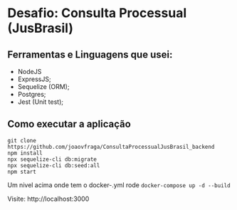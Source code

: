 # Desafio: Consulta Processual (JusBrasil)

## Ferramentas e Linguagens que usei: 
- NodeJS
- ExpressJS;
- Sequelize (ORM);
- Postgres;
- Jest (Unit test);


## Como executar a aplicação

`git clone https://github.com/joaovfraga/ConsultaProcessualJusBrasil_backend` <br>
`npm install` <br>
`npx sequelize-cli db:migrate` <br>
`npx sequelize-cli db:seed:all` <br>
`npm start` <br>

Um nivel acima onde tem o docker-.yml 
rode `docker-compose up -d --build` 

Visite: http://localhost:3000
